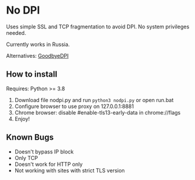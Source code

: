 # No DPI
Uses simple SSL and TCP fragmentation to avoid DPI.
No system privileges needed.

Currently works in Russia.

Alternatives: [GoodbyeDPI](https://github.com/ValdikSS/GoodbyeDPI)

## How to install

Requires: Python >= 3.8

1) Download file nodpi.py and run `python3 nodpi.py` or open run.bat
2) Configure browser to use proxy on 127.0.0.1:8881
3) Chrome browser: disable #enable-tls13-early-data in chrome://flags
4) Enjoy!

## Known Bugs

- Doesn't bypass IP block
- Only TCP
- Doesn't work for HTTP only
- Not working with sites with strict TLS version
